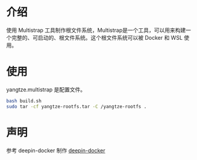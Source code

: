 # 介绍

使用 Multistrap 工具制作根文件系统，Multistrap是一个工具，可以用来构建一个完整的、可启动的、根文件系统。这个根文件系统可以被 Docker 和 WSL 使用。


# 使用

yangtze.multistrap 是配置文件。

```bash
bash build.sh
sudo tar -cf yangtze-rootfs.tar -C /yangtze-rootfs .
```

# 声明

参考 deepin-docker 制作
[deepin-docker](https://github.com/BLumia/deepin-docker)
